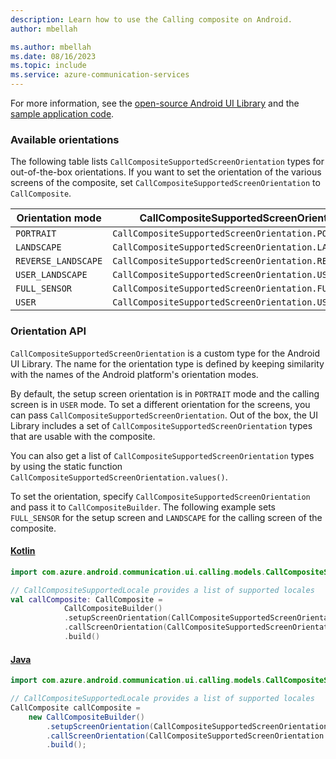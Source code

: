 ```yaml
---
description: Learn how to use the Calling composite on Android.
author: mbellah

ms.author: mbellah
ms.date: 08/16/2023
ms.topic: include
ms.service: azure-communication-services
---
```


For more information, see the [open-source Android UI Library](https://github.com/Azure/communication-ui-library-android) and the [sample application code](https://github.com/Azure-Samples/communication-services-android-quickstarts/tree/main/ui-calling).

### Available orientations

The following table lists `CallCompositeSupportedScreenOrientation` types for out-of-the-box orientations. If you want to set the orientation of the various screens of the composite, set `CallCompositeSupportedScreenOrientation` to `CallComposite`.

|Orientation mode| CallCompositeSupportedScreenOrientation type|
|---------|---------|
|`PORTRAIT` | `CallCompositeSupportedScreenOrientation.PORTRAIT`|
|`LANDSCAPE` | `CallCompositeSupportedScreenOrientation.LANDSCAPE`|
|`REVERSE_LANDSCAPE` | `CallCompositeSupportedScreenOrientation.REVERSE_LANDSCAPE`|
|`USER_LANDSCAPE` | `CallCompositeSupportedScreenOrientation.USER_LANDSCAPE`|
|`FULL_SENSOR` | `CallCompositeSupportedScreenOrientation.FULL_SENSOR`|
|`USER` | `CallCompositeSupportedScreenOrientation.USER`|

### Orientation API

`CallCompositeSupportedScreenOrientation` is a custom type for the Android UI Library. The name for the orientation type is defined by keeping similarity with the names of the Android platform's orientation modes.

By default, the setup screen orientation is in `PORTRAIT` mode and the calling screen is in `USER` mode. To set a different orientation for the screens, you can pass `CallCompositeSupportedScreenOrientation`. Out of the box, the UI Library includes a set of `CallCompositeSupportedScreenOrientation` types that are usable with the composite.

You can also get a list of `CallCompositeSupportedScreenOrientation` types by using the static function `CallCompositeSupportedScreenOrientation.values()`.

To set the orientation, specify `CallCompositeSupportedScreenOrientation` and pass it to `CallCompositeBuilder`. The following example sets `FULL_SENSOR` for the setup screen and `LANDSCAPE` for the calling screen of the composite.

#### [Kotlin](#tab/kotlin)

```kotlin
import com.azure.android.communication.ui.calling.models.CallCompositeSupportedScreenOrientation

// CallCompositeSupportedLocale provides a list of supported locales
val callComposite: CallComposite =
            CallCompositeBuilder()
            .setupScreenOrientation(CallCompositeSupportedScreenOrientation.FULL_SENSOR)
            .callScreenOrientation(CallCompositeSupportedScreenOrientation.LANDSCAPE)
            .build()
```

#### [Java](#tab/java)

```java
import com.azure.android.communication.ui.calling.models.CallCompositeSupportedScreenOrientation;

// CallCompositeSupportedLocale provides a list of supported locales
CallComposite callComposite = 
    new CallCompositeBuilder()
        .setupScreenOrientation(CallCompositeSupportedScreenOrientation.FULL_SENSOR)
        .callScreenOrientation(CallCompositeSupportedScreenOrientation.LANDSCAPE)
        .build();
```
